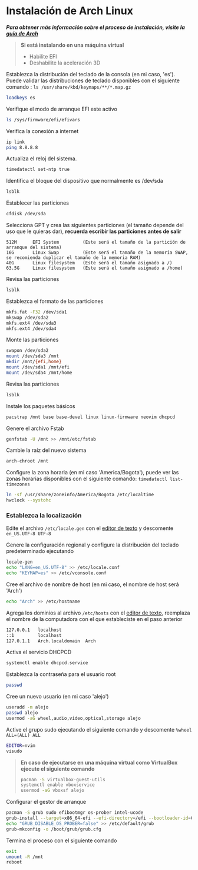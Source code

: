 # Instalación de Arch Linux

***Para obtener más información sobre el proceso de instalación, visite la [guía de Arch](https://wiki.archlinux.org/title/Installation_guide)***

>**Si está instalando en una máquina virtual**
>- Habilite EFI
>- Deshabilite la aceleración 3D

Establezca la distribución del teclado de la consola (en mi caso, 'es'). Puede validar las distribuciones de teclado disponibles con el siguiente comando : `ls /usr/share/kbd/keymaps/**/*.map.gz`
```bash
loadkeys es
```

Verifique el modo de arranque EFI este activo
```bash
ls /sys/firmware/efi/efivars
```

Verifica la conexión a internet
```bash
ip link
ping 8.8.8.8
```

Actualiza el reloj del sistema.
```bash
timedatectl set-ntp true
```

Identifica el bloque del dispositivo que normalmente es /dev/sda
```bash
lsblk
```

Establecer las particiones
```bash
cfdisk /dev/sda
```

Selecciona GPT y crea las siguientes particiones (el tamaño depende del uso que le quieras dar), **recuerda escribir las particiones antes de salir**
```
512M      EFI System         (Este será el tamaño de la partición de arranque del sistema)
16G       Linux Swap         (Este será el tamaño de la memoria SWAP, se recomienda duplicar el tamaño de la memoria RAM)
40G       Linux filesystem   (Este será el tamaño asignado a /)
63.5G     Linux filesystem   (Este será el tamaño asignado a /home)
```

Revisa las particiones
```bash
lsblk
```

Establezca el formato de las particiones
```bash
mkfs.fat -F32 /dev/sda1
mkswap /dev/sda2
mkfs.ext4 /dev/sda3
mkfs.ext4 /dev/sda4
```

Monte las particiones
```bash
swapon /dev/sda2
mount /dev/sda3 /mnt
mkdir /mnt/{efi,home}
mount /dev/sda1 /mnt/efi
mount /dev/sda4 /mnt/home
```

Revisa las particiones
```bash
lsblk
```

Instale los paquetes básicos
```bash
pacstrap /mnt base base-devel linux linux-firmware neovim dhcpcd
```

Genere el archivo Fstab
```bash
genfstab -U /mnt >> /mnt/etc/fstab
```

Cambie la raíz del nuevo sistema
```bash
arch-chroot /mnt
```

Configure la zona horaria (en mi caso 'America/Bogota'), puede ver las zonas horarias disponibles con el siguiente comando: `timedatectl list-timezones`
```bash
ln -sf /usr/share/zoneinfo/America/Bogota /etc/localtime
hwclock --systohc
```

### Establezca la localización
Edite el archivo `/etc/locale.gen` con el [editor de texto][1] y descomente `en_US.UTF-8 UTF-8`

Genere la configuración regional y configure la distribución del teclado predeterminado ejecutando
```bash
locale-gen
echo "LANG=en_US.UTF-8" >> /etc/locale.conf
echo "KEYMAP=es" >> /etc/vconsole.conf
```

Cree el archivo de nombre de host (en mi caso, el nombre de host será 'Arch')
```bash
echo "Arch" >> /etc/hostname
```

Agrega los dominios al archivo `/etc/hosts` con el [editor de texto][1], reemplaza el nombre de la computadora con el que estableciste en el paso anterior
```bash
127.0.0.1   localhost
::1         localhost
127.0.1.1   Arch.localdomain  Arch
```

Activa el servicio DHCPCD
```bash
systemctl enable dhcpcd.service
```

Establezca la contraseña para el usuario root
```bash
passwd
```

Cree un nuevo usuario (en mi caso 'alejo')
```bash
useradd -m alejo
passwd alejo
usermod -aG wheel,audio,video,optical,storage alejo
```

Active el grupo sudo ejecutando el siguiente comando y descomente `%wheel ALL=(ALL) ALL`
```bash
EDITOR=nvim
visudo
```

>**En caso de ejecutarse en una máquina virtual como VirtualBox ejecute el siguiente comando**
>```bash
>pacman -S virtualbox-guest-utils
>systemctl enable vboxservice
>usermod -aG vboxsf alejo
>```

Configurar el gestor de arranque
```bash
pacman -S grub sudo efibootmgr os-prober intel-ucode
grub-install --target=x86_64-efi --efi-directory=/efi --bootloader-id=GRUB
echo "GRUB_DISABLE_OS_PROBER=false" >> /etc/default/grub
grub-mkconfig -o /boot/grub/grub.cfg
```

Termina el proceso con el siguiente comando
```bash
exit
umount -R /mnt
reboot
```

[1]:../../README.es.md#editor-de-texto